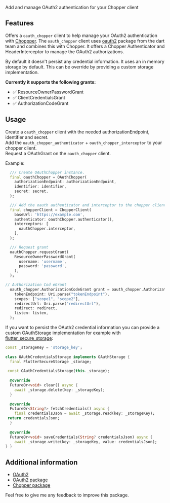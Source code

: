 <!--     
This README describes the package. If you publish this package to pub.dev,    
this README's contents appear on the landing page for your package.    
    
For information about how to write a good package README, see the guide for    
[writing package pages](https://dart.dev/guides/libraries/writing-package-pages).     
    
For general information about developing packages, see the Dart guide for    
[creating packages](https://dart.dev/guides/libraries/create-library-packages)    
and the Flutter guide for    
[developing packages and plugins](https://flutter.dev/developing-packages).     
-->    

Add and manage OAuth2 authentication for your Chopper client

## Features

Offers a `oauth_chopper` client to help manage your OAuth2 authentication
with [Choppper](https://pub.dev/packages/chopper). The `oauth_chopper` client
uses [oauth2](https://pub.dev/packages/oauth2) package from the dart team and combines this with
Chopper. It offers a Chopper Authenticator and HeaderInterceptor to manage the OAuth2
authorizations.

By default it doesn't persist any credential information. It uses an in memory storage by default.
This can be override by providing a custom storage implementation.

**Currently it supports the following grants:**

- ✅ ResourceOwnerPasswordGrant
- ✅ ClientCredentialsGrant
- ✅ AuthorizationCodeGrant

## Usage

Create a `oauth_chopper` client with the needed authorizationEndpoint, identifier and secret.  
Add the `oauth_chopper_authenticator` + `oauth_chopper_interceptor` to your chopper client.  
Request a OAuthGrant on the `oauth_chopper` client.

Example:

```dart    
  /// Create OAuthChopper instance.
  final oauthChopper = OAuthChopper(
    authorizationEndpoint: authorizationEndpoint,
    identifier: identifier,
    secret: secret,
  );

  /// Add the oauth authenticator and interceptor to the chopper client.
  final chopperClient = ChopperClient(
    baseUrl: 'https://example.com',
    authenticator: oauthChopper.authenticator(),
    interceptors: [
      oauthChopper.interceptor,
    ],
  );

  /// Request grant
  oauthChopper.requestGrant(
    ResourceOwnerPasswordGrant(
      username: 'username',
      password: 'password',
    ),
  );

// Authorization Cod eGrant
  oauth_chopper.AuthorizationCodeGrant grant = oauth_chopper.AuthorizationCodeGrant(
    tokenEndpoint: Uri.parse("tokenEndpoint"),
    scopes: ["scope1", "scope2"],
    redirectUrl: Uri.parse("redirectUrl"),
    redirect: redirect,
    listen: listen,
  );
```   

If you want to persist the OAuth2 credential information you can provide a custom OAuthStorage
implementation for example
with [flutter_secure_storage](https://pub.dev/packages/flutter_secure_storage):

```dart  
const _storageKey = 'storage_key';  
  
class OAuthCredentialsStorage implements OAuthStorage {    
  final FlutterSecureStorage _storage;    
    
 const OAuthCredentialsStorage(this._storage);    
    
  @override    
  FutureOr<void> clear() async {    
    await _storage.delete(key: _storageKey);    
  }    
    
  @override    
  FutureOr<String?> fetchCredentials() async {    
    final credentialsJson = await _storage.read(key: _storageKey);    
 return credentialsJson;    
  }    
    
  @override    
  FutureOr<void> saveCredentials(String? credentialsJson) async {    
    await _storage.write(key: _storageKey, value: credentialsJson);    
} }  
```  

## Additional information

- [OAuth2](https://oauth.net/2/)
- [OAuth2 package](https://pub.dev/packages/oauth2)
- [Chopper package](https://pub.dev/packages/chopper)

Feel free to give me any feedback to improve this package.